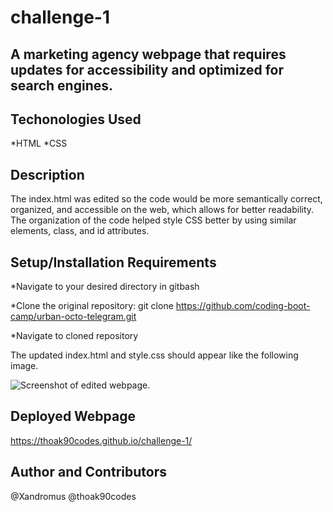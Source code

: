 # challenge-1

## A marketing agency webpage that requires updates for accessibility and optimized for search engines.

## Techonologies Used

*HTML
*CSS

## Description

The index.html was edited so the code would be more semantically correct, organized, and accessible on the web, which allows for better readability. The organization of the code helped style CSS better by using similar elements, class, and id attributes. 

## Setup/Installation Requirements

*Navigate to your desired directory in gitbash

*Clone the original repository:
git clone https://github.com/coding-boot-camp/urban-octo-telegram.git

*Navigate to cloned repository

The updated index.html and style.css should appear like the following image.

![Screenshot of edited webpage.](https://github.com/thoak90codes/challenge-1/blob/main/assets/images/HoriseonSS.png)

## Deployed Webpage
https://thoak90codes.github.io/challenge-1/

## Author and Contributors
@Xandromus 
@thoak90codes
